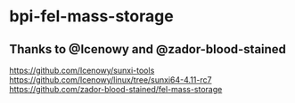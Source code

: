 # bpi-fel-mass-storage

## Thanks to @Icenowy and @zador-blood-stained

https://github.com/Icenowy/sunxi-tools
https://github.com/Icenowy/linux/tree/sunxi64-4.11-rc7
https://github.com/zador-blood-stained/fel-mass-storage